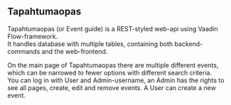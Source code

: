 ## Tapahtumaopas<br>

Tapahtumaopas (or Event guide) is a REST-styled web-api using Vaadin Flow-framework.<br>
It handles database with multiple tables, containing both backend-commands and the web-frontend.<br>

On the main page of Tapahtumaopas there are multiple different events, which can be narrowed to fewer options with different search criteria.<br>
You can log in with User and Admin-username, an Admin has the rights to see all pages, create, edit and remove events. A User can create a new event.

